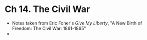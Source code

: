 # Ch 14. The Civil War
* Notes taken from Eric Foner's _Give My Liberty_, "A New Birth of Freedom: The Civil War: 1861-1865"
* 
